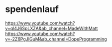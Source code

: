 # spendenlauf
https://www.youtube.com/watch?v=ql4J6SpLXZA&ab_channel=MadeWithMatt
https://www.youtube.com/watch?v=-2Z6PgJIGuM&ab_channel=DopeProgramming
